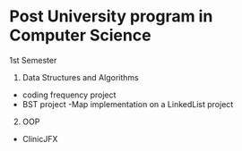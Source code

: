# Post University program in Computer Science

1st Semester

1. Data Structures and Algorithms 
- coding frequency project
- BST project
-Map implementation on a LinkedList project

2. OOP 
- ClinicJFX
